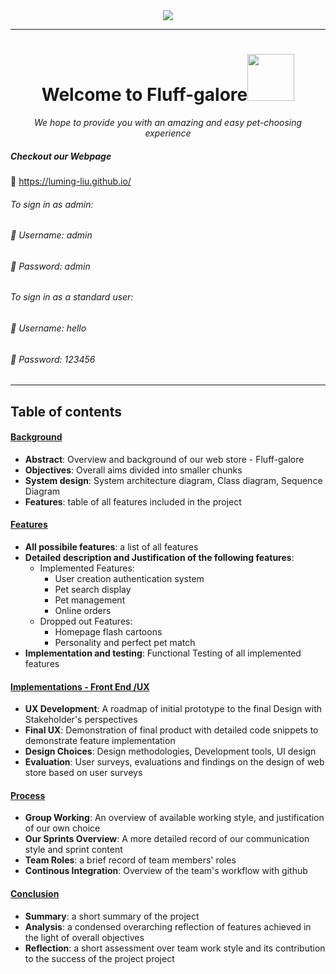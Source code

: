 <div align=center>
<img src= https://i.imgur.com/9NwQH57.png=centerme > 

</div>	

___

<div align="center">
<h1>Welcome to Fluff-galore<img src="https://raw.githubusercontent.com/Yj-nnie/web-softwaretools-plain/dev/favicon.ico" alt="" width="75" height="75" />
</h1>
</div>

<div align="center">
<em>We hope to provide you with an amazing and easy pet-choosing experience</em>
</div>


##### Checkout our Webpage
:link: https://luming-liu.github.io/

###### To sign in as admin: 
###### :bust_in_silhouette: Username: admin
###### :key: Password: admin
    
###### To sign in as a standard user: 
###### :busts_in_silhouette: Username: hello
###### :key: Password: 123456


___

## Table of contents

#### [Background](report/Background.md)
   - **Abstract**: Overview and background of our web store - Fluff-galore
   - **Objectives**: Overall aims divided into smaller chunks 
   - **System design**: System architecture diagram, Class diagram, Sequence Diagram
   - **Features**: table of all features included in the project


#### [Features](report/Features.md)
- **All possibile features**: a list of all features
- **Detailed description and Justification of the following features**:
    - Implemented Features:   
        - User creation authentication system
        - Pet search display
        - Pet management
        - Online orders
    - Dropped out Features: 
        - Homepage flash cartoons
        - Personality and perfect pet match
- **Implementation and testing**: Functional Testing of all implemented features
    

#### [Implementations - Front End /UX](report/Front_End_UX.md)

- **UX Development**: A roadmap of initial prototype to the final Design with Stakeholder's perspectives
- **Final UX**: Demonstration of final product with detailed code snippets to demonstrate feature implementation
- **Design Choices**: Design methodologies, Development tools, UI design
- **Evaluation**: User surveys, evaluations and findings on the design of web store based on user surveys

#### [Process](report/Process.md) 
- **Group Working**: An overview of available working style, and justification of our own choice
- **Our Sprints Overview**: A more detailed record of our communication style and sprint content
- **Team Roles**: a brief record of team members' roles
- **Continous Integration**: Overview of the team's workflow with github

#### [Conclusion](report/Conclusion.md)

- **Summary**: a short summary of the project
- **Analysis**: a condensed overarching reflection of features achieved in the light of overall objectives
- **Reflection**: a short assessment over team work style and its contribution to the success of the project project




